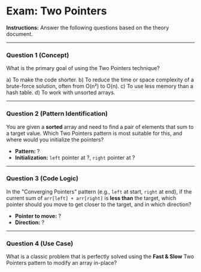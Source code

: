 
# Exam: Two Pointers

**Instructions:** Answer the following questions based on the theory document.

---

### Question 1 (Concept)

What is the primary goal of using the Two Pointers technique?

a) To make the code shorter.
b) To reduce the time or space complexity of a brute-force solution, often from O(n²) to O(n).
c) To use less memory than a hash table.
d) To work with unsorted arrays.

---

### Question 2 (Pattern Identification)

You are given a **sorted** array and need to find a pair of elements that sum to a target value. Which Two Pointers pattern is most suitable for this, and where would you initialize the pointers?

- **Pattern:** ?
- **Initialization:** `left` pointer at ?, `right` pointer at ?

---

### Question 3 (Code Logic)

In the "Converging Pointers" pattern (e.g., `left` at start, `right` at end), if the current sum of `arr[left] + arr[right]` is **less than** the target, which pointer should you move to get closer to the target, and in which direction?

- **Pointer to move:** ?
- **Direction:** ?

---

### Question 4 (Use Case)

What is a classic problem that is perfectly solved using the **Fast & Slow** Two Pointers pattern to modify an array in-place?

